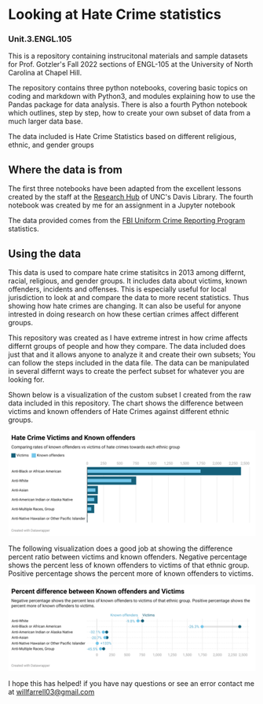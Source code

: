 # Looking at Hate Crime statistics 
### Unit.3.ENGL.105
This is a repository containing instrucitonal materials and sample datasets for Prof. Gotzler's Fall 2022 sections of ENGL-105 at the University of North Carolina at Chapel Hill.

The repository contains three python notebooks, covering basic topics on coding and markdown with Python3, and modules explaining how to use the Pandas package for data analysis. There is also a fourth Python notebook which outlines, step by step, how to create your own subset of data from a much larger data base.

The data included is Hate Crime Statistics based on different religious, ethnic, and gender groups

## Where the data is from
The first three notebooks have been adapted from the excellent lessons created by the staff at the [Research Hub](https://library.unc.edu/data/) of UNC's Davis Library. The fourth notebook was created by me for an assignment in a Jupyter notebook

The data provided comes from the [FBI Uniform Crime Reporting Program](https://ucr.fbi.gov/hate-crime/2013) statistics.

## Using the data
This data is used to compare hate crime statisitcs in 2013 among differnt, racial, religious, and gender groups. It includes data about victims, known offenders, incidents and offenses. This is especially useful for local jurisdiction to look at and compare the data to more recent statistics. Thus showing how hate crimes are changing. It can also be useful for anyone intrested in doing research on how these certian crimes affect different groups.

This repository was created as I have extreme intrest in how crime affects differnt groups of people and how they compare. The data included does just that and it allows anyone to analyze it and create their own subsets; You can follow the steps included in the data file. The data can be manipulated in several differnt ways to create the perfect subset for whatever you are looking for.

Shown below is a visualization of the custom subset I created from the raw data included in this repository. The chart shows the difference between victims and known offenders of Hate Crimes against different ethnic groups. 

![data-viz](Data/uf8fA-hate-crime-victims-and-known-offenders-2.png)

The following visualization does a good job at showing the difference percent ratio between victims and known offenders. Negative percentage shows the percent less of known offenders to victims of that ethnic group. Positive percentage shows the percent more of known offenders to victims.

![data-viz](Data/uf8fA-percent-difference-between-known-offenders-and-victims.png)

I hope this has helped! if you have nay questions or see an error contact me at willfarrell03@gmail.com


